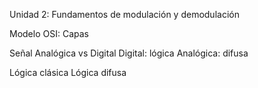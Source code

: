 Unidad 2: Fundamentos de modulación y demodulación

Modelo OSI: Capas

Señal Analógica vs Digital
Digital: lógica
Analógica: difusa

Lógica clásica
Lógica difusa